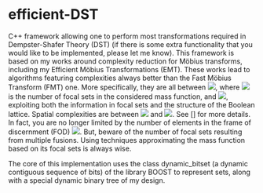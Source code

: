 # efficient-DST

C++ framework allowing one to perform most transformations required in Dempster-Shafer Theory (DST) (if there is some extra functionality that you would like to be implemented, please let me know).
This framework is based on my works around complexity reduction for Möbius transforms, including my Efficient Möbius Transformations (EMT).
These works lead to algorithms featuring complexities always better than the Fast Möbius Transform (FMT) one. More specifically, they are all between <img src="https://latex.codecogs.com/gif.latex?O(F)" />, where <img src="https://latex.codecogs.com/gif.latex?F " /> is the number of focal sets in the considered mass function,
and <img src="https://latex.codecogs.com/gif.latex?O(N.2^{N})" />, exploiting both the information in focal sets and the structure of the Boolean lattice.
Spatial complexities are between <img src="https://latex.codecogs.com/gif.latex?O(F)" /> and <img src="https://latex.codecogs.com/gif.latex?O(2^{N})" />. See [] for more details.
In fact, you are no longer limited by the number of elements in the frame of discernment (FOD) <img src="https://latex.codecogs.com/gif.latex?N" />. 
But, beware of the number of focal sets resulting from multiple fusions. Using techniques approximating the mass function based on its focal sets is always wise.


The core of this implementation uses the class dynamic\_bitset (a dynamic contiguous sequence of bits) of the library BOOST to represent sets, along with a special dynamic binary tree of my design.
